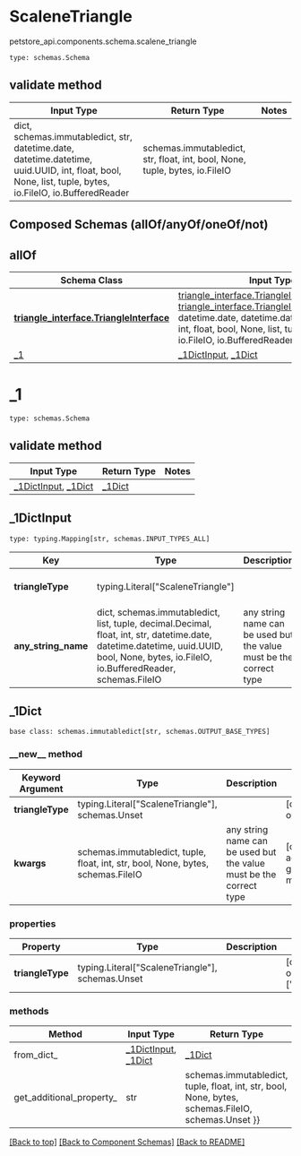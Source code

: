 # ScaleneTriangle
petstore_api.components.schema.scalene_triangle
```
type: schemas.Schema
```

## validate method
Input Type | Return Type | Notes
------------ | ------------- | -------------
dict, schemas.immutabledict, str, datetime.date, datetime.datetime, uuid.UUID, int, float, bool, None, list, tuple, bytes, io.FileIO, io.BufferedReader | schemas.immutabledict, str, float, int, bool, None, tuple, bytes, io.FileIO |

## Composed Schemas (allOf/anyOf/oneOf/not)
## allOf
Schema Class | Input Type | Return Type
------------ | ---------- | -----------
[**triangle_interface.TriangleInterface**](../../components/schema/triangle_interface.md) | [triangle_interface.TriangleInterfaceDictInput](../../components/schema/triangle_interface.md#triangleinterfacedictinput), [triangle_interface.TriangleInterfaceDict](../../components/schema/triangle_interface.md#triangleinterfacedict), str, datetime.date, datetime.datetime, uuid.UUID, int, float, bool, None, list, tuple, bytes, io.FileIO, io.BufferedReader | [triangle_interface.TriangleInterfaceDict](../../components/schema/triangle_interface.md#triangleinterfacedict), str, float, int, bool, None, tuple, bytes, io.FileIO
[_1](#_1) | [_1DictInput](#_1dictinput), [_1Dict](#_1dict) | [_1Dict](#_1dict)

# _1
```
type: schemas.Schema
```

## validate method
Input Type | Return Type | Notes
------------ | ------------- | -------------
[_1DictInput](#_1dictinput), [_1Dict](#_1dict) | [_1Dict](#_1dict) |

## _1DictInput
```
type: typing.Mapping[str, schemas.INPUT_TYPES_ALL]
```
Key | Type |  Description | Notes
------------ | ------------- | ------------- | -------------
**triangleType** | typing.Literal["ScaleneTriangle"] |  | [optional] must be one of ["ScaleneTriangle"]
**any_string_name** | dict, schemas.immutabledict, list, tuple, decimal.Decimal, float, int, str, datetime.date, datetime.datetime, uuid.UUID, bool, None, bytes, io.FileIO, io.BufferedReader, schemas.FileIO | any string name can be used but the value must be the correct type | [optional]

## _1Dict
```
base class: schemas.immutabledict[str, schemas.OUTPUT_BASE_TYPES]

```
### &lowbar;&lowbar;new&lowbar;&lowbar; method
Keyword Argument | Type | Description | Notes
---------------- | ---- | ----------- | -----
**triangleType** | typing.Literal["ScaleneTriangle"], schemas.Unset |  | [optional] must be one of ["ScaleneTriangle"]
**kwargs** | schemas.immutabledict, tuple, float, int, str, bool, None, bytes, schemas.FileIO | any string name can be used but the value must be the correct type | [optional] typed value is accessed with the get_additional_property_ method

### properties
Property | Type | Description | Notes
-------- | ---- | ----------- | -----
**triangleType** | typing.Literal["ScaleneTriangle"], schemas.Unset |  | [optional] must be one of ["ScaleneTriangle"]

### methods
Method | Input Type | Return Type | Notes
------ | ---------- | ----------- | ------
from_dict_ | [_1DictInput](#_1dictinput), [_1Dict](#_1dict) | [_1Dict](#_1dict) | a constructor
get_additional_property_ | str | schemas.immutabledict, tuple, float, int, str, bool, None, bytes, schemas.FileIO, schemas.Unset }} | provides type safety for additional properties

[[Back to top]](#top) [[Back to Component Schemas]](../../../README.md#Component-Schemas) [[Back to README]](../../../README.md)
